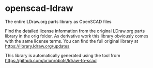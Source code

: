 # openscad-ldraw
The entire LDraw.org parts library as OpenSCAD files

Find the detailed license information from the original LDraw.org
parts library in the orig folder. As derivative work this library
obviously comes with the same license terms. You can find the full
original library at https://library.ldraw.org/updates

This library is automatically generated using the tool from
https://github.com/orionrobots/ldraw-to-scad
